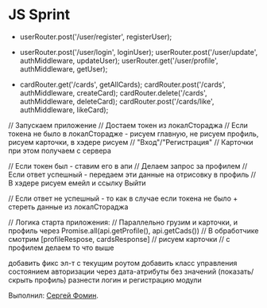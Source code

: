 # JS Sprint


+    userRouter.post('/user/register', registerUser);
+    userRouter.post('/user/login', loginUser);
    userRouter.post('/user/update', authMiddleware, updateUser);
    userRouter.get('/user/profile', authMiddleware, getUser);

+    cardRouter.get('/cards', getAllCards);
    cardRouter.post('/cards', authMiddleware, createCard);
    cardRouter.delete('/cards', authMiddleware, deleteCard);
    cardRouter.post('/cards/like', authMiddleware, likeCard);

// Запускаем приложение
// Достаем токен из локалСтораджа
// Если токена не было в локалСторадже - рисуем главную, не рисуем профиль, рисуем карточки, в хэдере рисуем
// "Вход"/"Регистрация"
// Карточки при этом получаем с сервера

// Если токен был - ставим его в апи
// Делаем запрос за профилем
// Если ответ успешный - передаем эти данные на отрисовку в профиль
// В хэдере рисуем емейл и ссылку Выйти

// Если ответ не успешный - то как в случае если токена не было + стереть данные из локалСтораджа

// Логика старта приложения:
// Параллельно грузим и карточки, и профиль через Promise.all(api.getProfile(), api.getCads())
// В обработчике смотрим [profileRespose, cardsResponse]
// рисуем карточки
// с профилем делаем то что выше


добавить фикс эл-т с текущим роутом
добавить класс управления состоянием авторизации через дата-атрибуты без значений (показать/скрыть профиль)
разнести логин и регистрацию модули



Выполнил: [Сергей Фомин](https://htmlacademy.ru//profile/id1606421).
